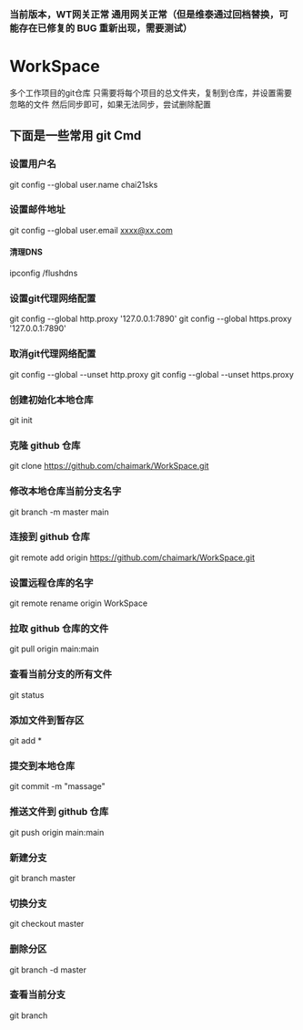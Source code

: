 ### 当前版本，WT网关正常 通用网关正常（但是维泰通过回档替换，可能存在已修复的 BUG 重新出现，需要测试）

# WorkSpace
多个工作项目的git仓库
只需要将每个项目的总文件夹，复制到仓库，并设置需要忽略的文件
然后同步即可，如果无法同步，尝试删除配置

## 下面是一些常用 git Cmd
### 设置用户名
git config --global user.name chai21sks
### 设置邮件地址
git config --global user.email xxxx@xx.com
#### 清理DNS
ipconfig /flushdns
### 设置git代理网络配置
git config --global http.proxy '127.0.0.1:7890'
git config --global https.proxy '127.0.0.1:7890'
### 取消git代理网络配置
git config --global --unset http.proxy
git config --global --unset https.proxy
### 创建初始化本地仓库
git init
### 克隆 github 仓库
git clone https://github.com/chaimark/WorkSpace.git
### 修改本地仓库当前分支名字
git branch -m master main
### 连接到 github 仓库
git remote add origin https://github.com/chaimark/WorkSpace.git
### 设置远程仓库的名字
git remote rename origin WorkSpace
### 拉取 github 仓库的文件
git pull origin main:main
### 查看当前分支的所有文件
git status
### 添加文件到暂存区
git add *
### 提交到本地仓库
git commit -m "massage"
### 推送文件到 github 仓库
git push origin main:main
### 新建分支
git branch master
### 切换分支
git checkout master
### 删除分区
git branch -d master
### 查看当前分支
git branch


